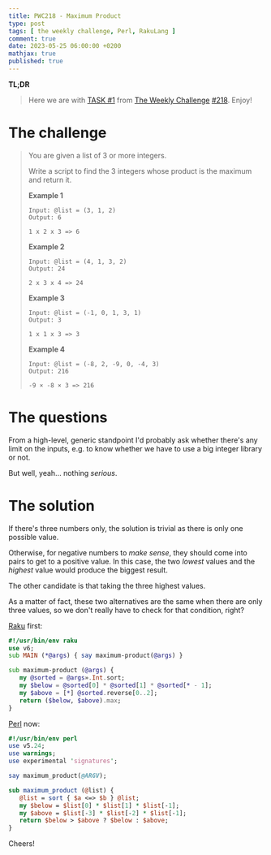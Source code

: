 ```yaml
---
title: PWC218 - Maximum Product
type: post
tags: [ the weekly challenge, Perl, RakuLang ]
comment: true
date: 2023-05-25 06:00:00 +0200
mathjax: true
published: true
---
```


**TL;DR**

> Here we are with [TASK #1][] from [The Weekly Challenge][]
> [#218][]. Enjoy!

# The challenge

> You are given a list of 3 or more integers.
>
> Write a script to find the 3 integers whose product is the maximum and
> return it.
>
> **Example 1**
>
>     Input: @list = (3, 1, 2)
>     Output: 6
>
>     1 x 2 x 3 => 6
>
> **Example 2**
>
>     Input: @list = (4, 1, 3, 2)
>     Output: 24
>
>     2 x 3 x 4 => 24
>
> **Example 3**
>
>     Input: @list = (-1, 0, 1, 3, 1)
>     Output: 3
>
>     1 x 1 x 3 => 3
>
> **Example 4**
>
>     Input: @list = (-8, 2, -9, 0, -4, 3)
>     Output: 216
>
>     -9 × -8 × 3 => 216

# The questions

From a high-level, generic standpoint I'd probably ask whether there's any
limit on the inputs, e.g. to know whether we have to use a big integer
library or not.

But well, yeah... nothing *serious*.

# The solution

If there's three numbers only, the solution is trivial as there is only one
possible value.

Otherwise, for negative numbers to *make sense*, they should come into pairs
to get to a positive value. In this case, the two *lowest* values and the
*highest* value would produce the biggest result.

The other candidate is that taking the three highest values.

As a matter of fact, these two alternatives are the same when there are only
three values, so we don't really have to check for that condition, right?

[Raku][] first:

```raku
#!/usr/bin/env raku
use v6;
sub MAIN (*@args) { say maximum-product(@args) }

sub maximum-product (@args) {
   my @sorted = @args».Int.sort;
   my $below = @sorted[0] * @sorted[1] * @sorted[* - 1];
   my $above = [*] @sorted.reverse[0..2];
   return ($below, $above).max;
}
```

[Perl][] now:

```perl
#!/usr/bin/env perl
use v5.24;
use warnings;
use experimental 'signatures';

say maximum_product(@ARGV);

sub maximum_product (@list) {
   @list = sort { $a <=> $b } @list;
   my $below = $list[0] * $list[1] * $list[-1];
   my $above = $list[-3] * $list[-2] * $list[-1];
   return $below > $above ? $below : $above;
}
```

Cheers!


[The Weekly Challenge]: https://theweeklychallenge.org/
[#218]: https://theweeklychallenge.org/blog/perl-weekly-challenge-218/
[TASK #1]: https://theweeklychallenge.org/blog/perl-weekly-challenge-218/#TASK1
[Perl]: https://www.perl.org/
[Raku]: https://raku.org/
[manwar]: http://www.manwar.org/
